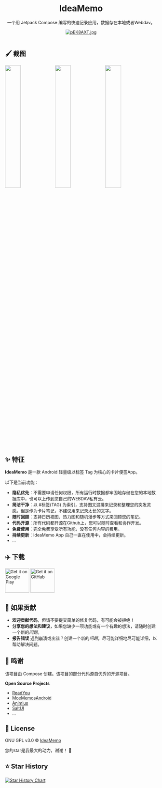 

<div align="center">
    <h1>IdeaMemo</h1>
    <p>一个用 Jetpack Compose 编写的快速记录应用，数据存在本地或者Webdav。</p>
    <a href="https://imgse.com/i/pEK8AXT"><img src="https://s21.ax1x.com/2025/02/15/pEK8AXT.md.jpg" alt="pEK8AXT.jpg" border="0" /></a>
    <br/>
    <br/>
</div>

## 🖌️ 截图

<div>
    <img src="https://s21.ax1x.com/2025/02/15/pEK8gEQ.png" width="32.2%" alt="" />
    <img src="https://s21.ax1x.com/2025/02/15/pEK86Hg.png" width="32.2%" alt="" />
    <img src="https://s21.ax1x.com/2025/02/15/pEK8yDS.png" width="32.2%" alt="" />
</div>

## ✨ 特征

**IdeaMemo** 是一款 Android 轻量级以标签 Tag 为核心的卡片便签App。

以下是当前功能：

- **隐私优先**：不需要申请任何权限，所有运行时数据都牢固地存储在您的本地数据库中，也可以上传到您自己的WEBDAV私有云。
- **简洁干净**：以 #标签(TAG) 为索引，支持图文混排来记录和整理您的突发灵感。但是作为卡片笔记，不建议用来记录太长的文字。
- **随时回顾**：支持日历视图、热力图和随机漫步等方式来回顾您的笔记。
- **代码开源**：所有代码都开源在Github上，您可以随时查看和协作开发。
- **免费使用**：完全免费享受所有功能，没有任何内容的费用。
- **持续更新**：IdeaMemo App 自己一直在使用中，会持续更新。
- ...


## ✈️ 下载

[<img src="https://play.google.com/intl/en_us/badges/images/generic/en-play-badge.png"
     alt="Get it on Google Play"
     height="80">](https://play.google.com/store/apps/details?id=com.ldlywt.note)
[<img src="https://s1.ax1x.com/2023/01/12/pSu1a36.png" alt="Get it on GitHub" height="80">](https://github.com/ldlywt/IdeaMemo/releases/latest)     

## 🤝 如果贡献
- **欢迎贡献代码**，但请不要提交简单的修复代码，有可能会被拒绝！
- **分享您的想法和建议**，如果您缺少一项功能或有一个有趣的想法，请随时创建一个新的*问题*。
- **报告错误** 遇到崩溃或出错？创建一个新的*问题*，尽可能详细地尽可能详细，以帮助解决问题。

## 🤗 鸣谢

该项目由 Compose 创建。该项目的部分代码源自优秀的开源项目。


**Open Source Projects**

- [ReadYou](https://github.com/Ashinch/ReadYou)
- [MoeMemosAndroid](https://github.com/mudkipme/MoeMemosAndroid)
- [Animius](https://github.com/lanlinju/Animius)
- [SaltUI](https://github.com/Moriafly/SaltUI)
- ...

## 🧾 License
GNU GPL v3.0 © [IdeaMemo](https://github.com/ldlywt/IdeaMemo/blob/master/LICENSE)


您的star是我最大的动力，谢谢！ **🌟**

## ⭐ Star History

[![Star History Chart]( https://api.star-history.com/svg?repos=ldlywt/IdeaMemo&type=Date)]( https://star-history.com/#ldlywt/IdeaMemo&Date)
